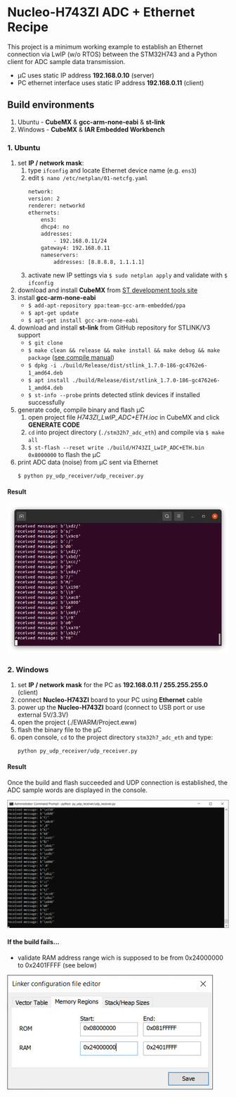 # Nucleo-H743ZI ADC + Ethernet Recipe

This project is a minimum working example to establish an Ethernet connection via LwIP (w/o RTOS) between the STM32H743 and a Python client for ADC sample data transmission.

- µC uses static IP address **192.168.0.10** (server)
- PC ethernet interface uses static IP address **192.168.0.11** (client)

## Build environments
1. Ubuntu - **CubeMX** & **gcc-arm-none-eabi** & **st-link**
2. Windows - **CubeMX** & **IAR Embedded Workbench**

### 1. Ubuntu
1.  set **IP / network mask**:
    1.  type `ifconfig` and locate Ethernet device name (e.g. `ens3`)
    2.  edit `$ nano /etc/netplan/01-netcfg.yaml`
        ```
        network:
        version: 2
        renderer: networkd
        ethernets:
            ens3:
            dhcp4: no
            addresses:
                - 192.168.0.11/24
            gateway4: 192.168.0.11
            nameservers:
                addresses: [8.8.8.8, 1.1.1.1]
        ```
    3. activate new IP settings via `$ sudo netplan apply` and validate with `$ ifconfig`
2. download and install **CubeMX** from [ST development tools site](https://www.st.com/en/development-tools/stm32cubemx.html)
3. install **gcc-arm-none-eabi**
    - `$ add-apt-repository ppa:team-gcc-arm-embedded/ppa`
    - `$ apt-get update`
    - `$ apt-get install gcc-arm-none-eabi`
4. download and install **st-link** from GitHub repository for STLINK/V3 support
    - `$ git clone`
    - `$ make clean && release && make install && make debug && make package`   ([see compile manual](https://github.com/stlink-org/stlink/blob/develop/doc/compiling.md))
    - `$ dpkg -i ./build/Release/dist/stlink_1.7.0-186-gc4762e6-1_amd64.deb`
    - `$ apt install ./build/Release/dist/stlink_1.7.0-186-gc4762e6-1_amd64.deb`
    - `$ st-info --probe` prints detected stlink devices if installed successfully
5. generate code, compile binary and flash µC
   1. open project file *H743ZI_LwIP_ADC+ETH.ioc* in CubeMX and click **GENERATE CODE**
   2. `cd` into project directory (`./stm32h7_adc_eth`) and compile via `$ make all`
   3. `$ st-flash --reset write ./build/H743ZI_LwIP_ADC+ETH.bin 0x8000000` to flash the µC
6. print ADC data (noise) from µC sent via Ethernet
    ```
    $ python py_udp_receiver/udp_receiver.py
    ```
#### Result
![](./docs/terminal_result.png)

### 2. Windows
1. set **IP / network mask** for the PC as **192.168.0.11 / 255.255.255.0** (client)
2. connect **Nucleo-H743ZI** board to your PC using **Ethernet** cable
3. power up the **Nucleo-H743ZI** board (connect to USB port or use external 5V/3.3V)
4. open the project (./EWARM/Project.eww)
5. flash the binary file to the µC
6. open console, `cd` to the project directory `stm32h7_adc_eth` and type:
    ```
    python py_udp_receiver/udp_receiver.py
    ```
#### Result
Once the build and flash succeeded and UDP connection is established, the ADC sample words are displayed in the console.

![](./docs/cmd_result.png)

#### If the build fails...
- validate RAM address range wich is supposed to be from 0x24000000 to 0x2401FFFF (see below)

![](./docs/Linker_config_file_edit_after_blank.png)